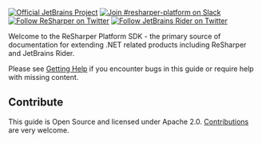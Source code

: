 [//]: # (title: ReSharper Platform SDK)

<!-- Copyright 2000-2021 JetBrains s.r.o. and other contributors. Use of this source code is governed by the Apache 2.0 license that can be found in the LICENSE file. -->

[![Official JetBrains Project](https://jb.gg/badges/official-flat-square.svg)](https://confluence.jetbrains.com/display/ALL/JetBrains+on+GitHub)
[![Join #resharper-platform on Slack](https://img.shields.io/badge/Slack-%23resharper--platform-blue?style=flat-square&logo=slack)](https://plugins.jetbrains.com/slack)
[![Follow ReSharper on Twitter](https://img.shields.io/twitter/follow/resharper?style=flat-square&logo=twitter&label=Follow%20@resharper)](https://twitter.com/resharper/)
[![Follow JetBrains Rider on Twitter](https://img.shields.io/twitter/follow/jetbrainsrider?style=flat-square&logo=twitter&label=Follow%20@JetBrainsRider)](https://twitter.com/JetBrainsRider/)

Welcome to the ReSharper Platform SDK - the primary source of documentation for extending .NET related products including ReSharper and JetBrains Rider.

<!--
## Getting Started

<table>
<tr>
<th>
SDK Docs Trail
</th>
<th>
Webinar
</th>
</tr>
<tr>
<td>

* [What is the IntelliJ Platform?](intellij_platform.md)
* [About this Guide](about.md)
    * [Key Topics](key_topics.md)
    * [Getting Help](getting_help.md)
* [Creating Your First Plugin](getting_started.md)
* [Useful Links](useful_links.md)
* [Marketing](marketing.md)

</td>

<td width="50%">

Watch [Busy plugin developers series. Episode 0](https://www.youtube.com/watch?v=-6D5-xEaYig) to get started with developing plugins and publishing on [JetBrains Marketplace](https://plugins.jetbrains.com).
<br/>
<br/>

<video href="-6D5-xEaYig" title="Busy plugin developers series. Episode 0" width="300"/>

More webinars are available [here](useful_links.md#webinars).

</td>
</tr>
</table>
-->

Please see [Getting Help](GettingHelp.md) if you encounter bugs in this guide or require help with missing content.

## Contribute

This guide is Open Source and licensed under Apache 2.0.
[Contributions](resharper-devguide_CONTRIBUTING.md) are very welcome.
